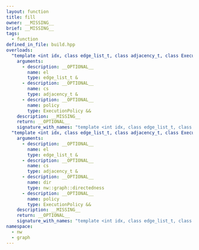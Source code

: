 ```yaml
---
layout: function
title: fill
owner: __MISSING__
brief: __MISSING__
tags:
  - function
defined_in_file: build.hpp
overloads:
  "template <int idx, class edge_list_t, class adjacency_t, class ExecutionPolicy>\nauto fill(edge_list_t &, adjacency_t &, ExecutionPolicy &&)":
    arguments:
      - description: __OPTIONAL__
        name: el
        type: edge_list_t &
      - description: __OPTIONAL__
        name: cs
        type: adjacency_t &
      - description: __OPTIONAL__
        name: policy
        type: ExecutionPolicy &&
    description: __MISSING__
    return: __OPTIONAL__
    signature_with_names: "template <int idx, class edge_list_t, class adjacency_t, class ExecutionPolicy>\nauto fill(edge_list_t & el, adjacency_t & cs, ExecutionPolicy && policy)"
  "template <int idx, class edge_list_t, class adjacency_t, class ExecutionPolicy>\nauto fill(edge_list_t &, adjacency_t &, nw::graph::directedness, ExecutionPolicy &&)":
    arguments:
      - description: __OPTIONAL__
        name: el
        type: edge_list_t &
      - description: __OPTIONAL__
        name: cs
        type: adjacency_t &
      - description: __OPTIONAL__
        name: dir
        type: nw::graph::directedness
      - description: __OPTIONAL__
        name: policy
        type: ExecutionPolicy &&
    description: __MISSING__
    return: __OPTIONAL__
    signature_with_names: "template <int idx, class edge_list_t, class adjacency_t, class ExecutionPolicy>\nauto fill(edge_list_t & el, adjacency_t & cs, nw::graph::directedness dir, ExecutionPolicy && policy)"
namespace:
  - nw
  - graph
---
```

